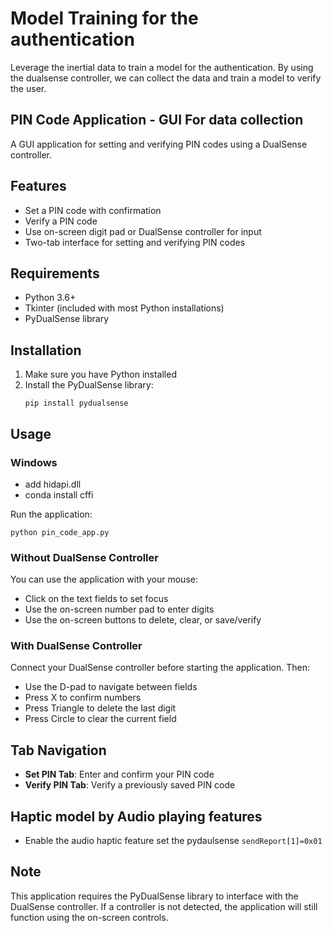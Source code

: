 # Model Training for the authentication 
Leverage the inertial data to train a model for the authentication.
By using the dualsense controller, we can collect the data and train a model to verify the user.


##  PIN Code Application - GUI For data collection

A GUI application for setting and verifying PIN codes using a DualSense controller.

## Features

- Set a PIN code with confirmation
- Verify a PIN code
- Use on-screen digit pad or DualSense controller for input
- Two-tab interface for setting and verifying PIN codes

## Requirements

- Python 3.6+
- Tkinter (included with most Python installations)
- PyDualSense library

## Installation

1. Make sure you have Python installed
2. Install the PyDualSense library:
   ```
   pip install pydualsense
   ```

## Usage


### Windows 

- add hidapi.dll
- conda install cffi

Run the application:
```
python pin_code_app.py
```

### Without DualSense Controller

You can use the application with your mouse:
- Click on the text fields to set focus
- Use the on-screen number pad to enter digits
- Use the on-screen buttons to delete, clear, or save/verify

### With DualSense Controller

Connect your DualSense controller before starting the application. Then:
- Use the D-pad to navigate between fields
- Press X to confirm numbers
- Press Triangle to delete the last digit
- Press Circle to clear the current field

## Tab Navigation

- **Set PIN Tab**: Enter and confirm your PIN code
- **Verify PIN Tab**: Verify a previously saved PIN code


## Haptic model by Audio playing features 

- Enable the audio haptic feature set the pydaulsense `sendReport[1]=0x01`

## Note

This application requires the PyDualSense library to interface with the DualSense controller. If a controller is not detected, the application will still function using the on-screen controls.